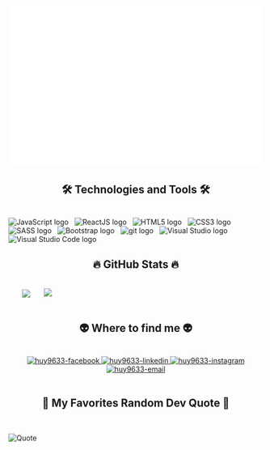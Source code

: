 <a href="#" target="_blank">
  <img src="svg/huy9633.svg" width="1200" alt="lamchanhuy" />
</a>
<h2 align="center">🛠 Technologies and Tools 🛠</h2>
<br>
<!-- https://simpleicons.org/ -->
<span><img src="https://img.shields.io/badge/JavaScript-282C34?logo=javascript&logoColor=F7DF1E" alt="JavaScript logo" title="JavaScript" height="25" /></span>
&nbsp;
<span><img src="https://img.shields.io/badge/ReactJS-282C34?logo=react&logoColor=61DAFB" alt="ReactJS logo" title="ReactJS" height="25" /></span>
&nbsp;
<span><img src="https://img.shields.io/badge/HTML5-282C34?logo=html5&logoColor=E34F26" alt="HTML5 logo" title="HTML5" height="25" /></span>
&nbsp;
<span><img src="https://img.shields.io/badge/CSS3-282C34?logo=css3&logoColor=1572B6" alt="CSS3 logo" title="CSS3" height="25" /></span>
&nbsp;
<span><img src="https://img.shields.io/badge/Sass-282C34?logo=sass&logoColor=CC6699" alt="SASS logo" title="SASS" height="25" /></span>
&nbsp;
<span><img src="https://img.shields.io/badge/Bootstrap-282C34?logo=bootstrap&logoColor=7952B3" alt="Bootstrap logo" title="Bootstrap" height="25" /></span>
&nbsp;
<span><img src="https://img.shields.io/badge/git-282C34?logo=git&logoColor=F05032" alt="git logo" title="git" height="25" /></span>
&nbsp;
<span><img src="https://img.shields.io/badge/Visual%20Studio-282C34?logo=visualstudio&logoColor=5C2D91" alt="Visual Studio logo" title="Visual Studio" height="25" /></span>
&nbsp;
<span><img src="https://img.shields.io/badge/VS%20Code-282C34?logo=visual-studio-code&logoColor=007ACC" alt="Visual Studio Code logo" title="Visual Studio Code" height="25" /></span>
&nbsp;

<br>
<h2 align="center">🔥 GitHub Stats 🔥</h2>
<!-- https://github.com/anuraghazra/github-readme-stats -->
<br>
<div align=center>
  <a href="#" title="Huy9633">
    <img width="315" align="center" src="https://github-readme-stats.vercel.app/api/top-langs/?username=huy9633&hide=c%23,powershell,Mathematica,Ruby,Objective-C,Objective-C%2b%2b,Cuda&title_color=61dafb&text_color=ffffff&icon_color=61dafb&bg_color=20232a&langs_count=8&layout=compact&border_color=61dafb&hide_border=true" />
  </a>
  <a href="#" title="Huy9633">
    <img align="right" width="434" src="https://github-readme-stats.vercel.app/api?username=huy9633&show_icons=true&theme=react&border_color=61dafb&hide_border=true" />
  </a>
</div>

<br>
<h2 align="center">👽 Where to find me 👽</h2>
<br>
<!-- https://icons8.com -->
<div align="center">
  <a href="https://facebook.com/chanhuy.9633" target="blank">
    <img src="https://img.icons8.com/nolan/90/1A6DFF/C822FF/facebook-new.png" alt="huy9633-facebook" />
  </a>
  <a href="https://www.linkedin.com/in/huy-lâm-chấn-222a43209" target="blank">
    <img src="https://img.icons8.com/nolan/90/1A6DFF/C822FF/linkedin.png" alt="huy9633-linkedin" />
  </a>
  <a href="https://instagram.com/chanhuy.lam518" target="blank">
    <img src="https://img.icons8.com/nolan/90/1A6DFF/C822FF/instagram-new.png" alt="huy9633-instagram" />
  </a>
  <a href="mailto:lamchanhuy9633@gmail.com" target="top">
    <img src="https://img.icons8.com/nolan/90/1A6DFF/C822FF/gmail.png" alt="huy9633-email" />
  </a>
</div>

<br>
<h2 align="center">📑 My Favorites Random Dev Quote 📑</h2>
<br>

  ![Quote](https://quotes-github-readme.vercel.app/api?type=horizontal&theme=radical)
